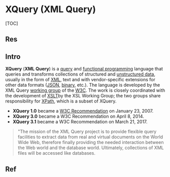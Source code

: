 # XQuery (XML Query)

[TOC]



## Res


## Intro
**XQuery** (**XML Query**) is a [query](https://en.wikipedia.org/wiki/Query_language "Query language") and [functional programming](https://en.wikipedia.org/wiki/Functional_programming "Functional programming") language that queries and transforms collections of structured and [unstructured data](https://en.wikipedia.org/wiki/Unstructured_data "Unstructured data"), usually in the form of [XML](https://en.wikipedia.org/wiki/XML "XML"), text and with vendor-specific extensions for other data formats ([JSON](https://en.wikipedia.org/wiki/JSON "JSON"), [binary](https://en.wikipedia.org/wiki/Binary_data "Binary data"), etc.). The language is developed by the XML Query [working group](https://en.wikipedia.org/wiki/Working_group "Working group") of the [W3C](https://en.wikipedia.org/wiki/W3C "W3C"). The work is closely coordinated with the development of [XSLT](https://en.wikipedia.org/wiki/XSLT "XSLT")by the XSL Working Group; the two groups share responsibility for [XPath](https://en.wikipedia.org/wiki/XPath "XPath"), which is a subset of XQuery.
- **XQuery 1.0** became a [W3C Recommendation](https://en.wikipedia.org/wiki/W3C_Recommendation "W3C Recommendation") on January 23, 2007.
- **XQuery 3.0** became a W3C Recommendation on April 8, 2014.
- **XQuery 3.1** became a W3C Recommendation on March 21, 2017.

> "The mission of the XML Query project is to provide flexible query facilities to extract data from real and virtual documents on the World Wide Web, therefore finally providing the needed interaction between the Web world and the database world. Ultimately, collections of XML files will be accessed like databases.



## Ref
[XQuery]: https://en.wikipedia.org/wiki/XQuery
